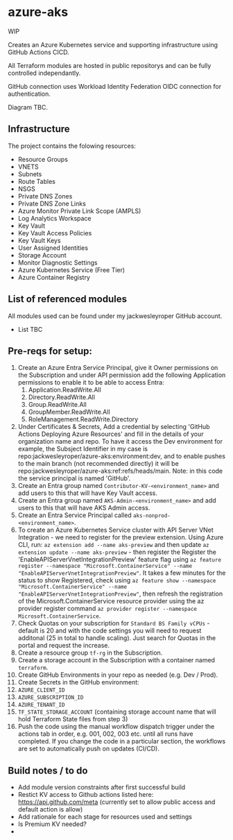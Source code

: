 # azure-aks
WIP

Creates an Azure Kubernetes service and supporting infrastructure using GitHub Actions CICD.

All Terraform modules are hosted in public repositorys and can be fully controlled independantly. 

GitHub connection uses Workload Identity Federation OIDC connection for authentication.

Diagram TBC.

## Infrastructure
The project contains the folowing resources:

* Resource Groups
* VNETS
* Subnets
* Route Tables
* NSGS
* Private DNS Zones
* Private DNS Zone Links
* Azure Monitor Private Link Scope (AMPLS)
* Log Analytics Workspace
* Key Vault
* Key Vault Access Policies
* Key Vault Keys
* User Assigned Identities
* Storage Account
* Monitor Diagnostic Settings
* Azure Kubernetes Service (Free Tier)
* Azure Container Registry

## List of referenced modules
All modules used can be found under my jackwesleyroper GitHub account.
* List TBC

## Pre-reqs for setup:

1. Create an Azure Entra Service Principal, give it Owner permissions on the Subscription and under API permission add the following Application permissions to enable it to be able to access Entra:
   1. Application.ReadWrite.All
   2. Directory.ReadWrite.All
   3. Group.ReadWrite.All
   4. GroupMember.ReadWrite.All
   5. RoleManagement.ReadWrite.Directory 
2. Under Certificates & Secrets, Add a credential by selecting 'GitHub Actions Deploying Azure Resources' and fill in the details of your organization name and repo. To have it access the Dev environment for example, the Subsject Identifier in my case is repo:jackwesleyroper/azure-aks:environment:dev, and to enable pushes to the main branch (not recommended directly) it will be repo:jackwesleyroper/azure-aks:ref:refs/heads/main. Note: in this code the service principal is named 'GitHub'.
3. Create an Entra group named `Contributor-KV-<environment_name>` and add users to this that will have Key Vault access.
4. Create an Entra group named `AKS-Admin-<environment_name>` and add users to this that will have AKS Admin access.
5. Create an Entra Service Principal called `aks-nonprod-<environment_name>`.
6. To create an Azure Kubernetes Service cluster with API Server VNet Integration - we need to register for the preview extension. Using Azure CLI, run: `az extension add --name aks-preview` and then update `az extension update --name aks-preview` - then register the Register the 'EnableAPIServerVnetIntegrationPreview' feature flag using `az feature register --namespace "Microsoft.ContainerService" --name "EnableAPIServerVnetIntegrationPreview"`. It takes a few minutes for the status to show Registered, check using `az feature show --namespace "Microsoft.ContainerService" --name "EnableAPIServerVnetIntegrationPreview"`, then refresh the registration of the Microsoft.ContainerService resource provider using the az provider register command `az provider register --namespace Microsoft.ContainerService`.
7. Check Quotas on your subscription for `Standard BS Family vCPUs` - default is 20 and with the code settings you will need to request additonal (25 in total to handle scaling). Just search for Quotas in the portal and request the increase.
8. Create a resource group `tf-rg` in the Subscription.
9.  Create a storage account in the Subscription with a container named `terraform`.
10. Create GitHub Environments in your repo as needed (e.g. Dev / Prod).
11. Create Secrets in the GitHub environment:
   1. `AZURE_CLIENT_ID`
   2. `AZURE_SUBSCRIPTION_ID`
   3. `AZURE_TENANT_ID`
   4. `TF_STATE_STORAGE_ACCOUNT` (containing storage account name that will hold Terraform State files from step 3)
12. Push the code using the manual workflow dispatch trigger under the actions tab in order, e.g. 001, 002, 003 etc. until all runs have completed. If you change the code in a particular section, the workflows are set to automatically push on updates (CI/CD).

## Build notes / to do

* Add module version constraints after first successful build
* Restict KV access to Github actions listed here: https://api.github.com/meta (currently set to allow public access and default action is allow)
* Add rationale for each stage for resources used and settings
* Is Premium KV needed?
* 